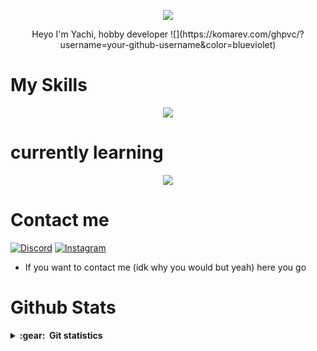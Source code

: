 <p align="center">
  <img src="https://external-content.duckduckgo.com/iu/?u=https%3A%2F%2Ftse1.mm.bing.net%2Fth%3Fid%3DOIP.mJrAd8TDLUvO-yuGzNKajwHaHT%26pid%3DApi&f=1&ipt=a2c576194d297c855e6f7f64171654a3e543357f66746860d04985723d286cb8&ipo=images">
<p align="center">

<p align="center">
  Heyo I'm Yachi, hobby developer ![](https://komarev.com/ghpvc/?username=your-github-username&color=blueviolet)
<p align="center">

# My Skills
<p align="center">
  <a href="https://skillicons.dev">
    <img src="https://skillicons.dev/icons?i=python,js,html,css,c,flask,arduino,raspberrypi,bots,vscode,visualstudio" />
  </a>
</p>
<p align="center">
 
  

 # currently learning
  <p align="center">
  <a href="https://skillicons.dev">
    <img src="https://skillicons.dev/icons?i=go,kotlin,mysql,pytorch,rust" />
  </a>
</p>
<p align="center">
  
  
  
# Contact me

[![Discord][1.2]][1] [![Instagram][1.1]][2]

[1.2]: https://skillicons.dev/icons?i=discord&perline=3
[1.1]: https://skillicons.dev/icons?i=instagram&perline=3
[1]: https://discord.com/users/810598137541820508
[2]: https://www.instagram.com/yachi._.uwu_hehe/

* If you want to contact me (idk why you would but yeah) here you go

# Github Stats

<details close="true">
  <summary><b>:gear: &nbsp;Git statistics</b></summary>

 ![](./profile-3d-contrib/profile-night-rainbow.svg)
 
  <div align="center">
  <img height="150px" src="https://github-readme-stats.vercel.app/api?username=Yachi-qwq&show_icons=true&theme=radical&layout=compact" />
  <img height="150px" src="https://github-readme-stats.vercel.app/api/top-langs/?username=Yachi-qwq&theme=radical&layout=compact" />
 </div>
 
 
 </details>
